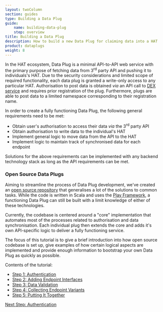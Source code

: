 ```yaml
---
layout: twoColumn
section: guides
type: Building a Data Plug
guide: 
    name: building-data-plug
    step: overview
title: Building a Data Plug
description: How to build a new Data Plug for claiming data into a HAT using an example
product: dataplugs
weight: 8
---
```


In the HAT ecosystem, Data Plug is a minimal API-to-API web service with the primary purpose of fetching 
data from 3<sup>rd</sup> party API and pushing it to individuals's HAT. Due to the security considerations and limited 
scope of required functionality, each data plug is granted a write-only access to any particular HAT. Authorisation to post
data is obtained *via* an API call to [DEX service](/guides/dex/02-dataplugs.html) and requires prior registration of the plug.
Furthermore, plugs are able to post data to a limited namespace corresponding to their registration name. 

In order to create a fully functioning Data Plug, the following general requirements need to be met:

- Obtain user's authorisation to access their data *via* the 3<sup>rd</sup> party API
- Obtain authorisation to write data to the individual's HAT
- Implement general logic to move data from the API to the HAT
- Implement logic to maintain track of synchronised data for each endpoint

Solutions for the above requirements can be implemented with any backend technology stack as long as the API requirements
can be met.

### Open Source Data Plugs

Aiming to streamline the process of Data Plug development, we've created an [open source repository](https://github.com/Hub-of-all-Things/DataPlugs) 
that generalises a lot of the solutions to common tasks. While the code is written in Scala and uses the [Play Framework](https://www.playframework.com),
a functioning Data Plug can still be built with a limit knowledge of either of these technologies.

Currently, the codebase is centered around a "core" implementation that automates most of the processes related to 
authorisation and data synchronisation. Each individual plug then extends the core and adds it's own API-specific logic 
to deliver a fully functioning service. 

The focus of this tutorial is to give a brief introduction into how open source codebase is set up, give examples of 
how certain logical aspects are implemented and provide enough information to bootstrap your own Data Plug as quickly
as possible.

Contents of the tutorial:

- <a href="01-authentication.html">Step 1: Authentication</a>
- <a href="02-endpoint-setup.html">Step 2: Adding Endpoint Interfaces</a>
- <a href="03-data-validation.html">Step 3: Data Validation</a>
- <a href="04-collecting-endpoint-variants.html">Step 4: Collecting Endpoint Variants</a>
- <a href="05-putting-it-together.html">Step 5: Putting It Together</a>

<nav class="pager-nav">
<a href="" style="display:none;"></a>
<a href="01-authentication.html">Next Step: Authentication</a>
</nav>
